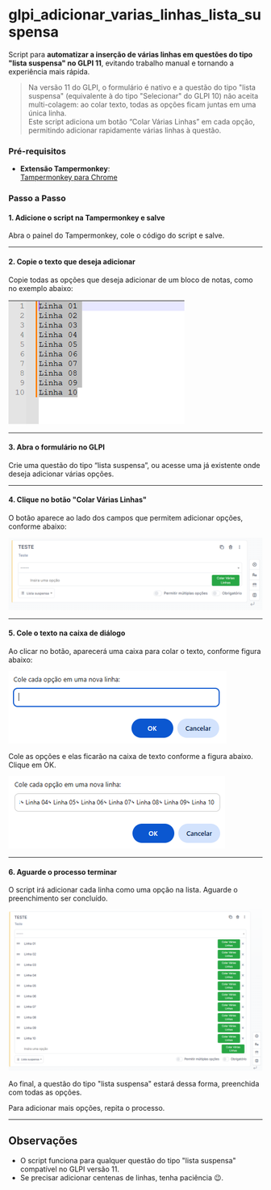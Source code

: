 # glpi_adicionar_varias_linhas_lista_suspensa

Script para **automatizar a inserção de várias linhas em questões do tipo "lista suspensa" no GLPI 11**, evitando trabalho manual e tornando a experiência mais rápida.

> Na versão 11 do GLPI, o formulário é nativo e a questão do tipo "lista suspensa" (equivalente à do tipo "Selecionar" do GLPI 10) não aceita multi-colagem: ao colar texto, todas as opções ficam juntas em uma única linha.  
> Este script adiciona um botão “Colar Várias Linhas” em cada opção, permitindo adicionar rapidamente várias linhas à questão.

### Pré-requisitos

- **Extensão Tampermonkey**:  
  <a href="https://chromewebstore.google.com/detail/tampermonkey/dhdgffkkebhmkfjojejmpbldmpobfkfo?hl=pt-BR" target="_blank">Tampermonkey para Chrome</a>

### Passo a Passo  

#### 1. Adicione o script na Tampermonkey e salve

Abra o painel do Tampermonkey, cole o código do script e salve.

---

#### 2. Copie o texto que deseja adicionar

Copie todas as opções que deseja adicionar de um bloco de notas, como no exemplo abaixo:

![figura 1](imagens/fig1.png)

---

#### 3. Abra o formulário no GLPI

Crie uma questão do tipo “lista suspensa”, ou acesse uma já existente onde deseja adicionar várias opções.  

---

#### 4. Clique no botão "Colar Várias Linhas"  

O botão aparece ao lado dos campos que permitem adicionar opções, conforme abaixo:

![figura 2](imagens/fig2.png)

---

#### 5. Cole o texto na caixa de diálogo  

Ao clicar no botão, aparecerá uma caixa para colar o texto, conforme figura abaixo:

![fig3](imagens/fig3.png)

Cole as opções e elas ficarão na caixa de texto conforme a figura abaixo. Clique em OK.

![fig4](imagens/fig4.png)

---

#### 6. Aguarde o processo terminar  

O script irá adicionar cada linha como uma opção na lista. Aguarde o preenchimento ser concluído. 

![fig5](imagens/fig5.png)

Ao final, a questão do tipo "lista suspensa" estará dessa forma, preenchida com todas as opções.  

Para adicionar mais opções, repita o processo.

---

## Observações

- O script funciona para qualquer questão do tipo "lista suspensa" compatível no GLPI versão 11.
- Se precisar adicionar centenas de linhas, tenha paciência 😉.
